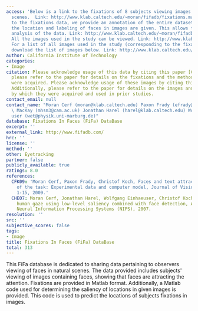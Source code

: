 ```yaml
---
access: 'Below is a link to the fixations of 8 subjects viewing images of natural
  scenes.  Link: http://www.klab.caltech.edu/~moran/fifadb/fixations.mat In addition
  to the fixations data, we provide an annotation of the entire dataset. That is,
  the location and labeling of faces in images are given. This allows for easier further
  analysis of the data. Link: http://www.klab.caltech.edu/~moran/fifadb/annotations.mat
  All the images used in the study can be viewed. Link: http://www.klab.caltech.edu/~moran/db/faces/faces-tif.tgz
  For a list of all images used in the study (corresponding to the fixations struct)
  download the list of images below. Link: http://www.klab.caltech.edu/~moran/fifadb/imgList.mat'
author: California Institute of Technology
categories:
- Image
citation: Please acknowledge usage of this data by citing this paper [CFK09]. Additionally,
  please refer to the paper for details on the fixations and the method by which they
  were acquired. Please acknowledge usage of these images by citing this paper [CHE07].
  Additionally, please refer to the paper for details on the images and the method
  by which they were acquired and used in prior studies.
contact_email: null
contact_name: "Moran Cerf (moran@klab.caltech.edu) Paxon Frady (efrady@ucsd.edu) Michael\
  \ MacKay (mhsm3@cam.ac.uk) Jonathan Harel (harel@klab.caltech.edu) Wolfgang Einh\xE4\
  user (wet@physik.uni-marburg.de)"
database: Fixations In Faces (FiFa) DataBase
excerpt: ''
external_link: http://www.fifadb.com/
hrc: ''
license: ''
method: ''
other: Eyetracking
partner: false
publicly_available: true
ratings: 8.0
references:
  CFK09: 'Moran Cerf, Paxon Frady, Christof Koch, Faces and text attract gaze independent
    of the task: Experimental data and computer model, Journal of Vision, 9(12):10,
    1-15, 2009.'
  CHE07: Moran Cerf, Jonathan Harel, Wolfgang Einhaeuser, Christof Koch, Predicting
    human gaze using low-level saliency combined with face detection, Advances in
    Neural Information Processing Systems (NIPS), 2007.
resolution: ''
src: ''
subjective_scores: false
tags:
- Image
title: Fixations In Faces (FiFa) DataBase
total: 313
---
```


This FiFa database is dedicated to sharing data pertaining to observers viewing of faces in natural scenes. The data provided includes subjects' viewing of images containing faces, showing that faces are attracting the attention. Fixations are provided in Matlab format.
Additionally, a Matlab code used for determining the saliency of locations in given images is provided. This code is used to predict the locations of subjects fixations in images.